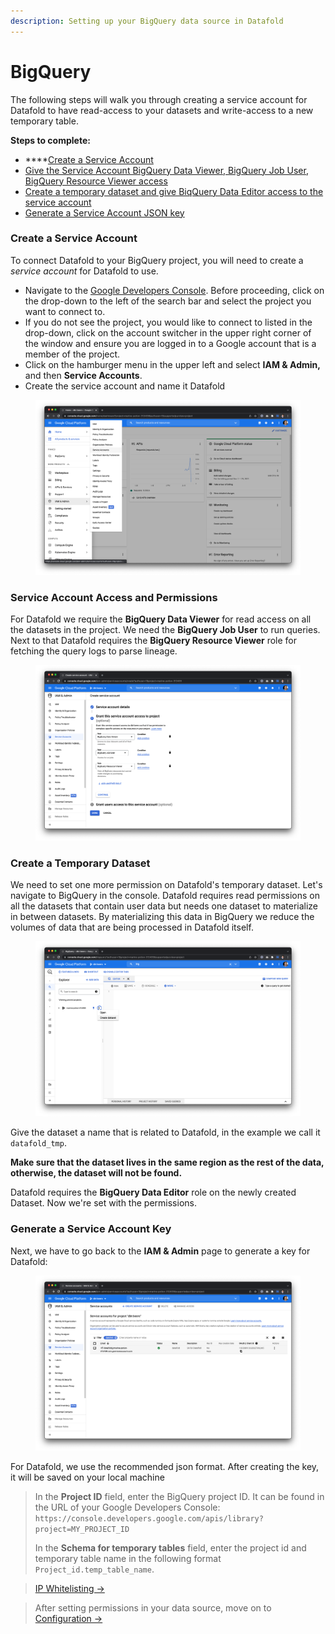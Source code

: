 ```yaml
---
description: Setting up your BigQuery data source in Datafold
---
```


# BigQuery

The following steps will walk you through creating a service account for Datafold to have read-access to your datasets and write-access to a new temporary table.&#x20;

**Steps to complete:**

* ****[Create a Service Account](bigquery.md#create-a-service-account)
* [Give the Service Account BigQuery Data Viewer, BigQuery Job User, BigQuery Resource Viewer access](bigquery.md#service-account-access-and-permissions)
* [Create a temporary dataset and give BiqQuery Data Editor access to the service account](bigquery.md#create-a-temporary-dataset)
* [Generate a Service Account JSON key](bigquery.md#generate-a-service-account-key)

### Create a Service Account

To connect Datafold to your BigQuery project, you will need to create a _service account_ for Datafold to use.

* Navigate to the [Google Developers Console](https://console.developers.google.com/). Before proceeding, click on the drop-down to the left of the search bar and select the project you want to connect to.
* If you do not see the project, you would like to connect to listed in the drop-down, click on the account switcher in the upper right corner of the window and ensure you are logged in to a Google account that is a member of the project.
* Click on the hamburger menu in the upper left and select **IAM & Admin,** and then **Service Accounts**.
* Create the service account and name it Datafold

<figure><img src="../../.gitbook/assets/image (62).png" alt=""><figcaption></figcaption></figure>

### Service Account Access and Permissions

For Datafold we require the **BigQuery Data Viewer** for read access on all the datasets in the project. We need the **BigQuery Job User** to run queries. Next to that Datafold requires the **BigQuery Resource Viewer** role for fetching the query logs to parse lineage.

<figure><img src="../../.gitbook/assets/image (127).png" alt=""><figcaption></figcaption></figure>

### Create a Temporary Dataset

We need to set one more permission on Datafold's temporary dataset. Let's navigate to BigQuery in the console. Datafold requires read permissions on all the datasets that contain user data but needs one dataset to materialize in between datasets. By materializing this data in BigQuery we reduce the volumes of data that are being processed in Datafold itself.&#x20;

<figure><img src="../../.gitbook/assets/image (222) (1) (1).png" alt=""><figcaption></figcaption></figure>

Give the dataset a name that is related to Datafold, in the example we call it `datafold_tmp`.

**Make sure that the dataset lives in the same region as the rest of the data, otherwise, the dataset will not be found.**

Datafold requires the **BigQuery Data Editor** role on the newly created Dataset. Now we're set with the permissions.&#x20;

### Generate a Service Account Key

Next, we have to go back to the **IAM & Admin** page to generate a key for Datafold:

<figure><img src="../../.gitbook/assets/image (223).png" alt=""><figcaption></figcaption></figure>

For Datafold, we use the recommended json format. After creating the key, it will be saved on your local machine


> In the **Project ID** field, enter the BigQuery project ID. It can be found in the URL of your Google Developers Console: `https://console.developers.google.com/apis/library?project=MY_PROJECT_ID`
> 
>In the **Schema for temporary tables** field, enter the project id and temporary table name in the following format `Project_id.temp_table_name`.

> [IP Whitelisting ->](../../developer/security/network-security.md)


> After setting permissions in your data source, move on to [Configuration ->](../configuration/)
